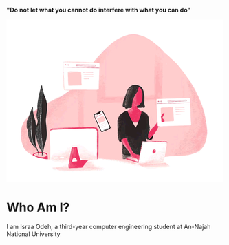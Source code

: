 <p style = "align: center; font-weight: 1000"> <b> "Do not let what you cannot do interfere with what you can do" </b> </p>
<img src="Programmer.gif" alt="A GIF of a programmer">
<h1> Who Am I? </h1>
<p>  I am Israa Odeh, a third-year computer engineering student at An-Najah National University </p>
